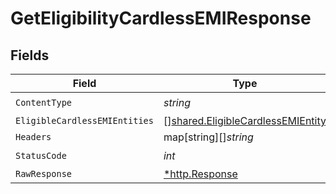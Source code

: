 # GetEligibilityCardlessEMIResponse


## Fields

| Field                                                                                  | Type                                                                                   | Required                                                                               | Description                                                                            |
| -------------------------------------------------------------------------------------- | -------------------------------------------------------------------------------------- | -------------------------------------------------------------------------------------- | -------------------------------------------------------------------------------------- |
| `ContentType`                                                                          | *string*                                                                               | :heavy_check_mark:                                                                     | N/A                                                                                    |
| `EligibleCardlessEMIEntities`                                                          | [][shared.EligibleCardlessEMIEntity](../../models/shared/eligiblecardlessemientity.md) | :heavy_minus_sign:                                                                     | OK                                                                                     |
| `Headers`                                                                              | map[string][]*string*                                                                  | :heavy_minus_sign:                                                                     | N/A                                                                                    |
| `StatusCode`                                                                           | *int*                                                                                  | :heavy_check_mark:                                                                     | N/A                                                                                    |
| `RawResponse`                                                                          | [*http.Response](https://pkg.go.dev/net/http#Response)                                 | :heavy_minus_sign:                                                                     | N/A                                                                                    |